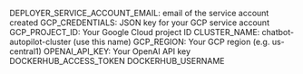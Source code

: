 DEPLOYER_SERVICE_ACCOUNT_EMAIL: email of the service account created
GCP_CREDENTIALS: JSON key for your GCP service account
GCP_PROJECT_ID: Your Google Cloud project ID
CLUSTER_NAME: chatbot-autopilot-cluster (use this name)
GCP_REGION: Your GCP region (e.g. us-central1)
OPENAI_API_KEY: Your OpenAI API key
DOCKERHUB_ACCESS_TOKEN
DOCKERHUB_USERNAME